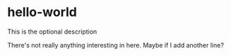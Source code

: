# hello-world
This is the optional description

There's not really anything interesting in here.
Maybe if I add another line?
